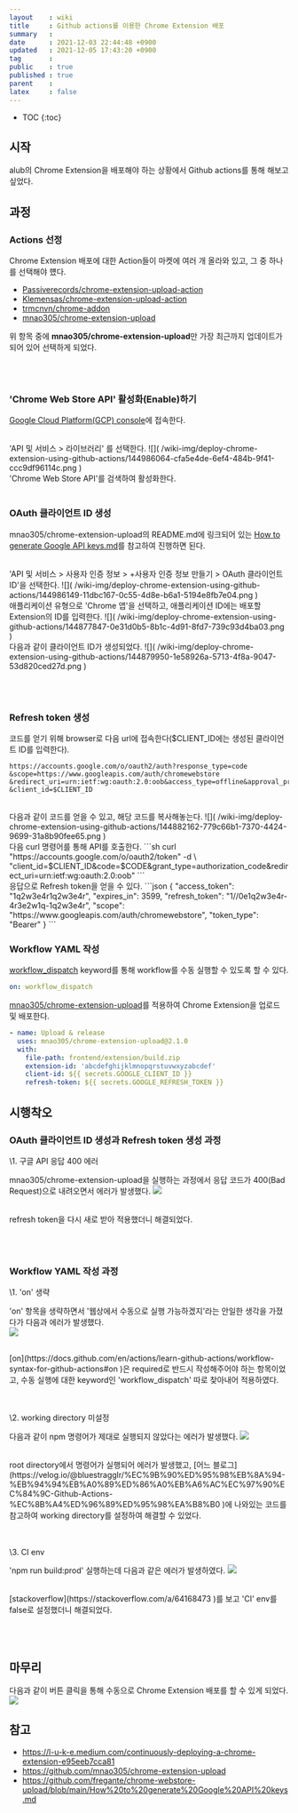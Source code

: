 ```yaml
---
layout    : wiki
title     : Github actions를 이용한 Chrome Extension 배포
summary   : 
date      : 2021-12-03 22:44:48 +0900
updated   : 2021-12-05 17:43:20 +0900
tag       : 
public    : true
published : true
parent    : 
latex     : false
---
```

* TOC
{:toc}

## 시작
alub의 Chrome Extension을 배포해야 하는 상황에서 Github actions를 통해 해보고 싶었다.

## 과정
### Actions 선정
Chrome Extension 배포에 대한 Action들이 마켓에 여러 개 올라와 있고, 그 중 하나를 선택해야 헀다.  
- [Passiverecords/chrome-extension-upload-action](https://github.com/Passiverecords/chrome-extension-upload-action )
- [Klemensas/chrome-extension-upload-action](https://github.com/Klemensas/chrome-extension-upload-action )
- [trmcnvn/chrome-addon](https://github.com/trmcnvn/chrome-addon )
- [mnao305/chrome-extension-upload](https://github.com/mnao305/chrome-extension-upload )

위 항목 중에 **mnao305/chrome-extension-upload**만 가장 최근까지 업데이트가 되어 있어 선택하게 되었다.  

<br><br>
### 'Chrome Web Store API' 활성화(Enable)하기
[Google Cloud Platform(GCP) console](https://console.cloud.google.com/home/dashboard )에 접속한다.

<br>
'API 및 서비스 >  라이브러리' 를 선택한다.  
![]( /wiki-img/deploy-chrome-extension-using-github-actions/144986064-cfa5e4de-6ef4-484b-9f41-ccc9df96114c.png )

<br>
'Chrome Web Store API'를 검색하여 활성화한다.  
<br><br>

### OAuth 클라이언트 ID 생성
mnao305/chrome-extension-upload의 README.md에 링크되어 있는 [How to generate Google API keys.md](https://github.com/fregante/chrome-webstore-upload/blob/main/How%20to%20generate%20Google%20API%20keys.md )를 참고하여 진행하면 된다.  

<br>
'API 및 서비스 > 사용자 인증 정보 > +사용자 인증 정보 만들기 > OAuth 클라이언트 ID'을 선택한다.  
![]( /wiki-img/deploy-chrome-extension-using-github-actions/144986149-11dbc167-0c55-4d8e-b6a1-5194e8fb7e04.png )

<br>
애플리케이션 유형으로 'Chrome 앱'을 선택하고, 애플리케이션 ID에는 배포할 Extension의 ID를 입력한다.
![]( /wiki-img/deploy-chrome-extension-using-github-actions/144877847-0e31d0b5-8b1c-4d91-8fd7-739c93d4ba03.png )  

<br>
다음과 같이 클라이언트 ID가 생성되었다.  
![]( /wiki-img/deploy-chrome-extension-using-github-actions/144879950-1e58926a-5713-4f8a-9047-53d820ced27d.png )


<br><br>
### Refresh token 생성

코드를 얻기 위해 browser로 다음 url에 접속한다($CLIENT_ID에는 생성된 클라이언트 ID를 입력한다).
```url
https://accounts.google.com/o/oauth2/auth?response_type=code
&scope=https://www.googleapis.com/auth/chromewebstore
&redirect_uri=urn:ietf:wg:oauth:2.0:oob&access_type=offline&approval_prompt=force
&client_id=$CLIENT_ID
```

<br>
다음과 같이 코드를 얻을 수 있고, 해당 코드를 복사해놓는다.  
![]( /wiki-img/deploy-chrome-extension-using-github-actions/144882162-779c66b1-7370-4424-9699-31a8b90fee65.png )  

<br>
다음 curl 명령어를 통해 API를 호출한다.
```sh
curl "https://accounts.google.com/o/oauth2/token" -d \
"client_id=$CLIENT_ID&code=$CODE&grant_type=authorization_code&redirect_uri=urn:ietf:wg:oauth:2.0:oob"
```

<br>
응답으로 Refresh token을 얻을 수 있다.
```json
{
  "access_token": "1q2w3e4r1q2w3e4r",
  "expires_in": 3599,
  "refresh_token": "1//0e1q2w3e4r-4r3e2w1q-1q2w3e4r",
  "scope": "https://www.googleapis.com/auth/chromewebstore",
  "token_type": "Bearer"
}
```

### Workflow YAML 작성

[workflow_dispatch](https://docs.github.com/en/actions/learn-github-actions/events-that-trigger-workflows#manual-events ) keyword를 통해 workflow를 수동 실행할 수 있도록 할 수 있다.
```yml
on: workflow_dispatch
```

[mnao305/chrome-extension-upload](https://github.com/mnao305/chrome-extension-upload )를 적용하여 Chrome Extension을 업로드 및 배포한다.
```yml
- name: Upload & release
  uses: mnao305/chrome-extension-upload@2.1.0
  with:
    file-path: frontend/extension/build.zip
    extension-id: 'abcdefghijklmnopqrstuvwxyzabcdef'
    client-id: ${{ secrets.GOOGLE_CLIENT_ID }}
    refresh-token: ${{ secrets.GOOGLE_REFRESH_TOKEN }}
```

## 시행착오

### OAuth 클라이언트 ID 생성과 Refresh token 생성 과정

\1. 구글 API 응답 400 에러

mnao305/chrome-extension-upload을 실행하는 과정에서 응답 코드가 400(Bad Request)으로 내려오면서 에러가 발생했다.
![]( /wiki-img/deploy-chrome-extension-using-github-actions/144994453-ff75f953-2c06-491c-acee-bfc7f8c94788.png )

<br>
refresh token을 다시 새로 받아 적용했더니 해결되었다.


<br><br>
### Workflow YAML 작성 과정

\1. 'on' 생략  

'on' 항목을 생략하면서 '웹상에서 수동으로 실행 가능하겠지'라는 안일한 생각을 가졌다가 다음과 에러가 발생했다.  
![]( /wiki-img/deploy-chrome-extension-using-github-actions/144987656-dd9de06d-e807-44cb-93ec-ccb7bdbf3dd5.png )

<br>
[on](https://docs.github.com/en/actions/learn-github-actions/workflow-syntax-for-github-actions#on )은 required로 반드시 작성해주어야 하는 항목이었고, 수동 실행에 대한 keyword인 'workflow_dispatch' 따로 찾아내어 적용하였다.


<br><br>
\2. working directory 미설정

다음과 같이 npm 명령어가 제대로 실행되지 않았다는 에러가 발생했다.
![]( /wiki-img/deploy-chrome-extension-using-github-actions/144987073-51650dd3-b21d-41a4-8be8-05df66c2b54b.png )

<br>
root directory에서 명령어가 실행되어 에러가 발생했고, [어느 블로그](https://velog.io/@bluestragglr/%EC%9B%90%ED%95%98%EB%8A%94-%EB%94%94%EB%A0%89%ED%86%A0%EB%A6%AC%EC%97%90%EC%84%9C-Github-Actions-%EC%8B%A4%ED%96%89%ED%95%98%EA%B8%B0 )에 나와있는 코드를 참고하여 working directory를 설정하여 해결할 수 있었다.


<br><br>
\3. CI env

'npm run build:prod' 실행하는데 다음과 같은 에러가 발생하였다.
![]( /wiki-img/deploy-chrome-extension-using-github-actions/144991353-01a1a648-4b86-44f1-aa8c-53e56734fc49.png )  

<br>
[stackoverflow](https://stackoverflow.com/a/64168473 )를 보고 'CI' env를 false로 설정했더니 해결되었다.



<br><br>
## 마무리

다음과 같이 버튼 클릭을 통해 수동으로 Chrome Extension 배포를 할 수 있게 되었다.  
![]( /wiki-img/deploy-chrome-extension-using-github-actions/144947301-cd65c2ff-d5af-448e-973a-6a351f66ca9b.png )

## 참고
- <https://l-u-k-e.medium.com/continuously-deploying-a-chrome-extension-e95eeb7cca81>
- <https://github.com/mnao305/chrome-extension-upload>
- <https://github.com/fregante/chrome-webstore-upload/blob/main/How%20to%20generate%20Google%20API%20keys.md>
